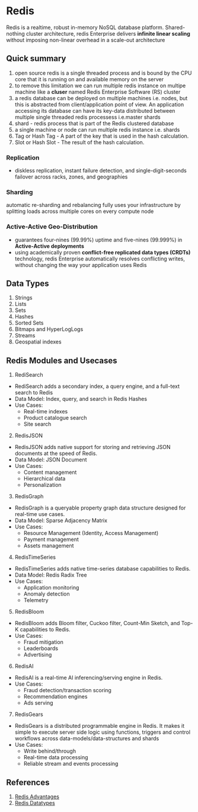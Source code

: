 # Redis

Redis is a realtime, robust in-memory NoSQL database platform. Shared-nothing cluster architecture, redis Enterprise delivers **infinite linear scaling** without imposing non-linear overhead in a scale-out architecture

## Quick summary
1. open source redis is a single threaded process and is bound by the CPU core that it is running on and available memory on the server
2. to remove this limitation we can run multiple redis instance on multipe machine like a **cluser** named Redis Enterprise Software (RS) cluster
3. a redis database can be deployed on multiple machines i.e. nodes, but this is abstracted from client/application point of view. An application accessing its database can have its key-data distributed between multiple single threaded redis processess i.e.master shards
5. shard - redis process that is part of the Redis clustered database
6. a single machine or node can run multiple redis instance i.e. shards
7. Tag or Hash Tag - A part of the key that is used in the hash calculation.
8. Slot or Hash Slot - The result of the hash calculation.

### Replication
- diskless replication, instant failure detection, and single-digit-seconds failover across racks, zones, and geographies

### Sharding
automatic re-sharding and rebalancing
fully uses your infrastructure by splitting loads across multiple cores on every compute node

### Active-Active Geo-Distribution
- guarantees four-nines (99.99%) uptime and five-nines (99.999%) in **Active-Active deployments**
- using academically proven **conflict-free replicated data types (CRDTs)** technology, redis Enterprise automatically resolves conflicting writes, without changing the way your application uses Redis

## Data Types

1. Strings
2. Lists
3. Sets
4. Hashes
5. Sorted Sets
6. Bitmaps and HyperLogLogs
7. Streams
8. Geospatial indexes

## Redis Modules and Usecases

1. RediSearch

- RediSearch adds a secondary index, a query engine, and a full-text search to Redis
- Data Model: Index, query, and search in Redis Hashes
- Use Cases:
  - Real-time indexes
  - Product catalogue search
  - Site search

2. RedisJSON

- RedisJSON adds native support for storing and retrieving JSON documents at the speed of Redis.
- Data Model: JSON Document
- Use Cases:
  - Content management
  - Hierarchical data
  - Personalization

3. RedisGraph

- RedisGraph is a queryable property graph data structure designed for real-time use cases.
- Data Model: Sparse Adjacency Matrix
- Use Cases:
  - Resource Management (Identity, Access Management)
  - Payment management
  - Assets management

4. RedisTimeSeries

- RedisTimeSeries adds native time-series database capabilities to Redis.
- Data Model: Redis Radix Tree
- Use Cases:
  - Application monitoring
  - Anomaly detection
  - Telemetry

5. RedisBloom

- RedisBloom adds Bloom filter, Cuckoo filter, Count-Min Sketch, and Top-K capabilities to Redis.
- Use Cases:
  - Fraud mitigation
  - Leaderboards
  - Advertising

6. RedisAI

- RedisAI is a real-time AI inferencing/serving engine in Redis.
- Use Cases:
  - Fraud detection/transaction scoring
  - Recommendation engines
  - Ads serving

7. RedisGears

- RedisGears is a distributed programmable engine in Redis. It makes it simple to execute server side logic using functions, triggers and control workflows across data-models/data-structures and shards
- Use Cases:
  - Write behind/through
  - Real-time data processing
  - Reliable stream and events processing

## References

1. [Redis Advantages](https://redis.com/redis-enterprise/advantages/)
2. [Redis Datatypes](https://redis.io/docs/manual/data-types/)

